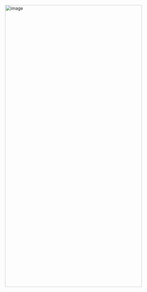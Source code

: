 <img width="446" height="921" alt="image" src="https://github.com/user-attachments/assets/34c378ec-1692-42c9-8024-f3bd349eeecb" />
